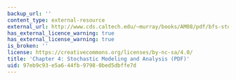 ```yaml
---
backup_url: ''
content_type: external-resource
external_url: http://www.cds.caltech.edu/~murray/books/AM08/pdf/bfs-stochastic_14Sep14.pdf
has_external_licence_warning: true
has_external_license_warning: true
is_broken: ''
license: https://creativecommons.org/licenses/by-nc-sa/4.0/
title: 'Chapter 4: Stochastic Modeling and Analysis (PDF)'
uid: 97eb9c93-e5a6-44fb-9798-0bed5dbffe7d
---
```

